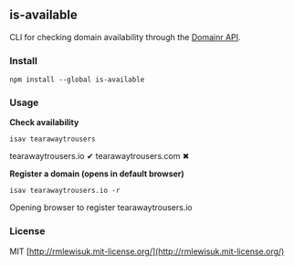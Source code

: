 ## is-available

CLI for checking domain availability through the [Domainr API](https://domai.nr/api).

### Install

`npm install --global is-available`

### Usage

**Check availability**

`isav tearawaytrousers`

tearawaytrousers.io ✔︎
tearawaytrousers.com ✖

**Register a domain (opens in default browser)**

`isav tearawaytrousers.io -r`

Opening browser to register tearawaytrousers.io

### License

MIT [http://rmlewisuk.mit-license.org/](http://rmlewisuk.mit-license.org/)

